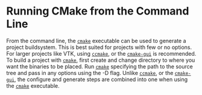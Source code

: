 # Running CMake from the Command Line
From the command line, the [`cmake`](https://cmake.org/cmake/help/latest/manual/cmake.1.html#manual:cmake(1)) executable can be used to generate a project buildsystem. This is best suited for projects with few or no options. For larger projects like VTK, using [`ccmake`](https://cmake.org/cmake/help/latest/manual/ccmake.1.html#manual:ccmake(1)), or the [`cmake-gui`](https://cmake.org/cmake/help/latest/manual/cmake-gui.1.html#manual:cmake-gui(1)) is recommended. To build a project with [`cmake`](https://cmake.org/cmake/help/latest/manual/cmake.1.html#manual:cmake(1)), first create and change directory to where you want the binaries to be placed. Run [`cmake`](https://cmake.org/cmake/help/latest/manual/cmake.1.html#manual:cmake(1)) specifying the path to the source tree and pass in any options using the -D flag. Unlike [`ccmake`](https://cmake.org/cmake/help/latest/manual/ccmake.1.html#manual:ccmake(1)), or the [`cmake-gui`](https://cmake.org/cmake/help/latest/manual/cmake-gui.1.html#manual:cmake-gui(1)), the configure and generate steps are combined into one when using the [`cmake`](https://cmake.org/cmake/help/latest/manual/cmake.1.html#manual:cmake(1)) executable.
